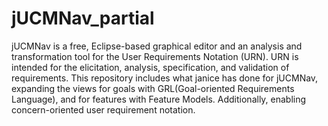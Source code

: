 # jUCMNav_partial
jUCMNav is a free, Eclipse-based graphical editor and an analysis and transformation tool for the User Requirements Notation (URN). URN is intended for the elicitation, analysis, specification, and validation of requirements. This repository includes what janice has done for jUCMNav, expanding the views for goals with GRL(Goal-oriented Requirements Language), and for features with Feature Models.  Additionally, enabling concern-oriented user requirement  notation. 
